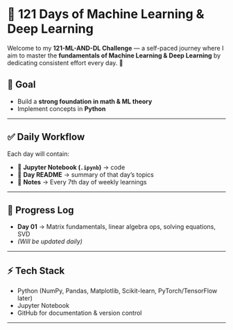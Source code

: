 # 🧠 121 Days of Machine Learning & Deep Learning  

Welcome to my **121-ML-AND-DL Challenge** — a self-paced journey where I aim to master the **fundamentals of Machine Learning & Deep Learning** by dedicating consistent effort every day. 🚀  

## 📌 Goal  
- Build a **strong foundation in math & ML theory**  
- Implement concepts in **Python**  

---

## ✅ Daily Workflow  
Each day will contain:  
- 📘 **Jupyter Notebook (`.ipynb`)** → code    
- 📝 **Day README** → summary of that day’s topics
- 📝 **Notes** → Every 7th day of weekly learnings

---

## 📅 Progress Log  

- **Day 01** → Matrix fundamentals, linear algebra ops, solving equations, SVD  
- *(Will be updated daily)*  

---

## ⚡ Tech Stack  
- Python (NumPy, Pandas, Matplotlib, Scikit-learn, PyTorch/TensorFlow later)  
- Jupyter Notebook  
- GitHub for documentation & version control  

---

